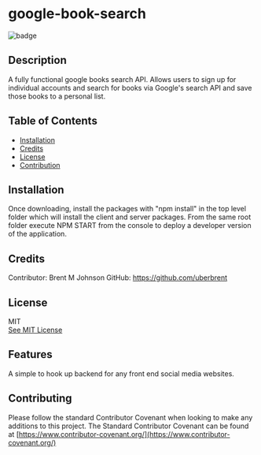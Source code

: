 # google-book-search

![badge](https://img.shields.io/badge/JavaScript-100%25-blue)

  ## Description
  A fully functional google books search API. Allows users to sign up for individual accounts and search for books
  via Google's search API and save those books to a personal list.

  ## Table of Contents

  * [Installation](#installation)
  * [Credits](#credits)
  * [License](#license)
  * [Contribution](#contributing)

  ## Installation
        
  Once downloading, install the packages with "npm install" in the top level folder which will install the client and server packages.
  From the same root folder execute NPM START from the console to deploy a developer version of the application.
  

  ## Credits
    
  Contributor: Brent M Johnson
  GitHub: https://github.com/uberbrent
      
  ## License
  MIT
  <br>
  [See MIT License](https://choosealicense.com/licenses/mit)

  ## Features
    
  A simple to hook up backend for any front end social media websites. 

  ## Contributing
  
  Please follow the standard Contributor Covenant when looking to make any additions to this project. The Standard Contributor Covenant can be found at [https://www.contributor-covenant.org/](https://www.contributor-covenant.org/)
    
